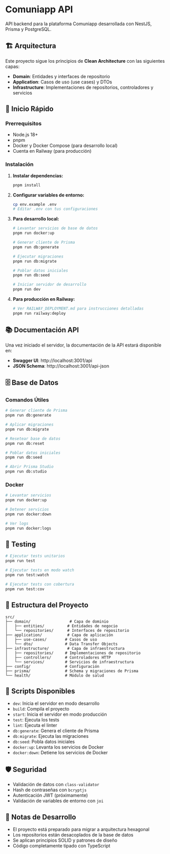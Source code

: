# Comuniapp API

API backend para la plataforma Comuniapp desarrollada con NestJS, Prisma y PostgreSQL.

## 🏗️ Arquitectura

Este proyecto sigue los principios de **Clean Architecture** con las siguientes capas:

- **Domain**: Entidades y interfaces de repositorio
- **Application**: Casos de uso (use cases) y DTOs
- **Infrastructure**: Implementaciones de repositorios, controladores y servicios

## 🚀 Inicio Rápido

### Prerrequisitos

- Node.js 18+
- pnpm
- Docker y Docker Compose (para desarrollo local)
- Cuenta en Railway (para producción)

### Instalación

1. **Instalar dependencias:**

   ```bash
   pnpm install
   ```

2. **Configurar variables de entorno:**

   ```bash
   cp env.example .env
   # Editar .env con tus configuraciones
   ```

3. **Para desarrollo local:**

   ```bash
   # Levantar servicios de base de datos
   pnpm run docker:up

   # Generar cliente de Prisma
   pnpm run db:generate

   # Ejecutar migraciones
   pnpm run db:migrate

   # Poblar datos iniciales
   pnpm run db:seed

   # Iniciar servidor de desarrollo
   pnpm run dev
   ```

4. **Para producción en Railway:**
   ```bash
   # Ver RAILWAY_DEPLOYMENT.md para instrucciones detalladas
   pnpm run railway:deploy
   ```

## 📚 Documentación API

Una vez iniciado el servidor, la documentación de la API estará disponible en:

- **Swagger UI**: http://localhost:3001/api
- **JSON Schema**: http://localhost:3001/api-json

## 🗄️ Base de Datos

### Comandos Útiles

```bash
# Generar cliente de Prisma
pnpm run db:generate

# Aplicar migraciones
pnpm run db:migrate

# Resetear base de datos
pnpm run db:reset

# Poblar datos iniciales
pnpm run db:seed

# Abrir Prisma Studio
pnpm run db:studio
```

### Docker

```bash
# Levantar servicios
pnpm run docker:up

# Detener servicios
pnpm run docker:down

# Ver logs
pnpm run docker:logs
```

## 🧪 Testing

```bash
# Ejecutar tests unitarios
pnpm run test

# Ejecutar tests en modo watch
pnpm run test:watch

# Ejecutar tests con cobertura
pnpm run test:cov
```

## 📁 Estructura del Proyecto

```
src/
├── domain/                 # Capa de dominio
│   ├── entities/          # Entidades de negocio
│   └── repositories/      # Interfaces de repositorio
├── application/           # Capa de aplicación
│   ├── use-cases/        # Casos de uso
│   └── dto/              # Data Transfer Objects
├── infrastructure/        # Capa de infraestructura
│   ├── repositories/     # Implementaciones de repositorio
│   ├── controllers/      # Controladores HTTP
│   └── services/         # Servicios de infraestructura
├── config/               # Configuración
├── prisma/               # Schema y migraciones de Prisma
└── health/               # Módulo de salud
```

## 🔧 Scripts Disponibles

- `dev`: Inicia el servidor en modo desarrollo
- `build`: Compila el proyecto
- `start`: Inicia el servidor en modo producción
- `test`: Ejecuta los tests
- `lint`: Ejecuta el linter
- `db:generate`: Genera el cliente de Prisma
- `db:migrate`: Ejecuta las migraciones
- `db:seed`: Pobla datos iniciales
- `docker:up`: Levanta los servicios de Docker
- `docker:down`: Detiene los servicios de Docker

## 🛡️ Seguridad

- Validación de datos con `class-validator`
- Hash de contraseñas con `bcryptjs`
- Autenticación JWT (próximamente)
- Validación de variables de entorno con `joi`

## 📝 Notas de Desarrollo

- El proyecto está preparado para migrar a arquitectura hexagonal
- Los repositorios están desacoplados de la base de datos
- Se aplican principios SOLID y patrones de diseño
- Código completamente tipado con TypeScript
